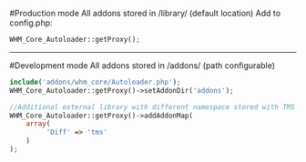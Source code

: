 #Production mode
All addons stored in /library/ (default location)
Add to config.php:

~~~php
WHM_Core_Autoloader::getProxy();
~~~

------

#Development mode
All addons stored in /addons/ (path configurable)

~~~php
include('addons/whm_core/Autoloader.php');
WHM_Core_Autoloader::getProxy()->setAddonDir('addons');

//Additional external library with different namespace stored with TMS addon
WHM_Core_Autoloader::getProxy()->addAddonMap(
	array(
	     'Diff' => 'tms'
	)
);
~~~
